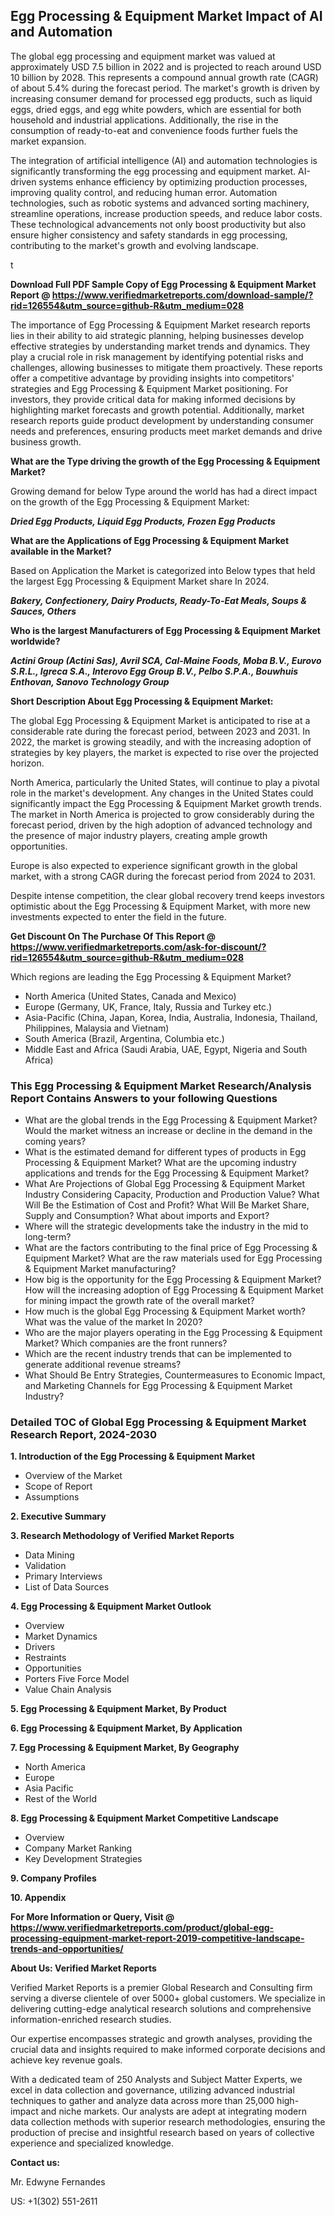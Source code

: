 <h2>Egg Processing & Equipment Market Impact of AI and Automation</h2><p>The global egg processing and equipment market was valued at approximately USD 7.5 billion in 2022 and is projected to reach around USD 10 billion by 2028. This represents a compound annual growth rate (CAGR) of about 5.4% during the forecast period. The market's growth is driven by increasing consumer demand for processed egg products, such as liquid eggs, dried eggs, and egg white powders, which are essential for both household and industrial applications. Additionally, the rise in the consumption of ready-to-eat and convenience foods further fuels the market expansion.</p><p>The integration of artificial intelligence (AI) and automation technologies is significantly transforming the egg processing and equipment market. AI-driven systems enhance efficiency by optimizing production processes, improving quality control, and reducing human error. Automation technologies, such as robotic systems and advanced sorting machinery, streamline operations, increase production speeds, and reduce labor costs. These technological advancements not only boost productivity but also ensure higher consistency and safety standards in egg processing, contributing to the market's growth and evolving landscape.</p>t</p><p id="" class=""><strong>Download Full PDF Sample Copy of Egg Processing & Equipment Market Report @ <a href="https://www.verifiedmarketreports.com/download-sample/?rid=126554&utm_source=github-R&utm_medium=028" target="_blank">https://www.verifiedmarketreports.com/download-sample/?rid=126554&utm_source=github-R&utm_medium=028</a></strong></p><p>The importance of&nbsp;Egg Processing & Equipment Market research reports lies in their ability to aid strategic planning, helping businesses develop effective strategies by understanding market trends and dynamics. They play a crucial role in risk management by identifying potential risks and challenges, allowing businesses to mitigate them proactively. These reports offer a competitive advantage by providing insights into competitors' strategies and Egg Processing & Equipment Market positioning. For investors, they provide critical data for making informed decisions by highlighting market forecasts and growth potential. Additionally, market research reports guide product development by understanding consumer needs and preferences, ensuring products meet market demands and drive business growth.</p><p><strong>What are the&nbsp;Type driving the growth of the Egg Processing & Equipment Market?</strong></p><p id="" class="">Growing demand for below Type around the world has had a direct impact on the growth of the Egg Processing & Equipment Market:</p><em><strong>Dried Egg Products, Liquid Egg Products, Frozen Egg Products</strong></em></p><strong>What are the&nbsp;Applications&nbsp;of Egg Processing & Equipment Market available in the Market?</strong></p><p id="" class="">Based on Application the Market is categorized into Below types that held the largest Egg Processing & Equipment Market share In 2024.</p><em><strong>Bakery, Confectionery, Dairy Products, Ready-To-Eat Meals, Soups & Sauces, Others</strong></em></p><strong>Who is the largest Manufacturers of Egg Processing & Equipment Market worldwide?</strong></p><p><em><strong>Actini Group (Actini Sas), Avril SCA, Cal-Maine Foods, Moba B.V., Eurovo S.R.L., Igreca S.A., Interovo Egg Group B.V., Pelbo S.P.A., Bouwhuis Enthovan, Sanovo Technology Group</strong></em></p><p id="" class=""><strong>Short Description About Egg Processing & Equipment Market:</strong></p><p>The global Egg Processing & Equipment Market is anticipated to rise at a considerable rate during the forecast period, between 2023 and 2031. In 2022, the market is growing steadily, and with the increasing adoption of strategies by key players, the market is expected to rise over the projected horizon.</p><p>North America, particularly the United States, will continue to play a pivotal role in the market's development. Any changes in the United States could significantly impact the Egg Processing & Equipment Market growth trends. The market in North America is projected to grow considerably during the forecast period, driven by the high adoption of advanced technology and the presence of major industry players, creating ample growth opportunities.</p><p>Europe is also expected to experience significant growth in the global market, with a strong CAGR during the forecast period from 2024 to 2031.</p><p>Despite intense competition, the clear global recovery trend keeps investors optimistic about the Egg Processing & Equipment Market, with more new investments expected to enter the field in the future.</p><p id="" class=""><strong>Get Discount On The Purchase Of This Report @ <a href="https://www.verifiedmarketreports.com/ask-for-discount/?rid=126554&utm_source=github-R&utm_medium=028" target="_blank">https://www.verifiedmarketreports.com/ask-for-discount/?rid=126554&utm_source=github-R&utm_medium=028</a></strong></p>Which regions are leading the Egg Processing & Equipment Market?</p><ul><li>North America (United States, Canada and Mexico)</li><li>Europe (Germany, UK, France, Italy, Russia and Turkey etc.)</li><li>Asia-Pacific (China, Japan, Korea, India, Australia, Indonesia, Thailand, Philippines, Malaysia and Vietnam)</li><li>South America (Brazil, Argentina, Columbia etc.)</li><li>Middle East and Africa (Saudi Arabia, UAE, Egypt, Nigeria and South Africa)</li></ul><h3 id="" class="">This Egg Processing & Equipment Market Research/Analysis Report Contains Answers to your following Questions</h3><ul><li>What are the global trends in the Egg Processing & Equipment Market? Would the market witness an increase or decline in the demand in the coming years?</li><li>What is the estimated demand for different types of products in Egg Processing & Equipment Market? What are the upcoming industry applications and trends for the Egg Processing & Equipment Market?</li><li>What Are Projections of Global Egg Processing & Equipment Market Industry Considering Capacity, Production and Production Value? What Will Be the Estimation of Cost and Profit? What Will Be Market Share, Supply and Consumption? What about imports and Export?</li><li>Where will the strategic developments take the industry in the mid to long-term?</li><li>What are the factors contributing to the final price of Egg Processing & Equipment Market? What are the raw materials used for Egg Processing & Equipment Market manufacturing?</li><li>How big is the opportunity for the Egg Processing & Equipment Market? How will the increasing adoption of Egg Processing & Equipment Market for mining impact the growth rate of the overall market?</li><li>How much is the global Egg Processing & Equipment Market worth? What was the value of the market In 2020?</li><li>Who are the major players operating in the Egg Processing & Equipment Market? Which companies are the front runners?</li><li>Which are the recent industry trends that can be implemented to generate additional revenue streams?</li><li>What Should Be Entry Strategies, Countermeasures to Economic Impact, and Marketing Channels for Egg Processing & Equipment Market Industry?</li></ul><h3 id="" class="">Detailed TOC of Global Egg Processing & Equipment Market Research Report, 2024-2030</h3><p id="" class=""><strong>1. Introduction of the Egg Processing & Equipment Market</strong></p><ul><li>Overview of the Market</li><li>Scope of Report</li><li>Assumptions</li></ul><p id="" class=""><strong>2. Executive Summary</strong></p><p id="" class=""><strong>3. Research Methodology of Verified Market Reports</strong></p><ul><li>Data Mining</li><li>Validation</li><li>Primary Interviews</li><li>List of Data Sources</li></ul><p id="" class=""><strong>4. Egg Processing & Equipment Market Outlook</strong></p><ul><li>Overview</li><li>Market Dynamics</li><li>Drivers</li><li>Restraints</li><li>Opportunities</li><li>Porters Five Force Model</li><li>Value Chain Analysis</li></ul><p id="" class=""><strong>5. Egg Processing & Equipment Market, By Product</strong></p><p id="" class=""><strong>6. Egg Processing & Equipment Market, By Application</strong></p><p id="" class=""><strong>7. Egg Processing & Equipment Market, By Geography</strong></p><ul><li>North America</li><li>Europe</li><li>Asia Pacific</li><li>Rest of the World</li></ul><p id="" class=""><strong>8. Egg Processing & Equipment Market Competitive Landscape</strong></p><ul><li>Overview</li><li>Company Market Ranking</li><li>Key Development Strategies</li></ul><p id="" class=""><strong>9. Company Profiles</strong></p><p id="" class=""><strong>10. Appendix</strong></p><p id="" class=""><strong>For More Information or Query, Visit @ <a href="https://www.verifiedmarketreports.com/product/global-egg-processing-equipment-market-report-2019-competitive-landscape-trends-and-opportunities/" target="_blank">https://www.verifiedmarketreports.com/product/global-egg-processing-equipment-market-report-2019-competitive-landscape-trends-and-opportunities/</a></strong></p><p id="" class=""><strong>About Us: Verified Market Reports</strong></p><p id="" class="">Verified Market Reports is a premier Global Research and Consulting firm serving a diverse clientele of over 5000+ global customers. We specialize in delivering cutting-edge analytical research solutions and comprehensive information-enriched research studies.</p><p id="" class="">Our expertise encompasses strategic and growth analyses, providing the crucial data and insights required to make informed corporate decisions and achieve key revenue goals.</p><p id="" class="">With a dedicated team of 250 Analysts and Subject Matter Experts, we excel in data collection and governance, utilizing advanced industrial techniques to gather and analyze data across more than 25,000 high-impact and niche markets. Our analysts are adept at integrating modern data collection methods with superior research methodologies, ensuring the production of precise and insightful research based on years of collective experience and specialized knowledge.</p><p id="" class=""><strong>Contact us:</strong></p><p id="" class="">Mr. Edwyne Fernandes</p><p id="" class="">US: +1(302) 551-2611</p>